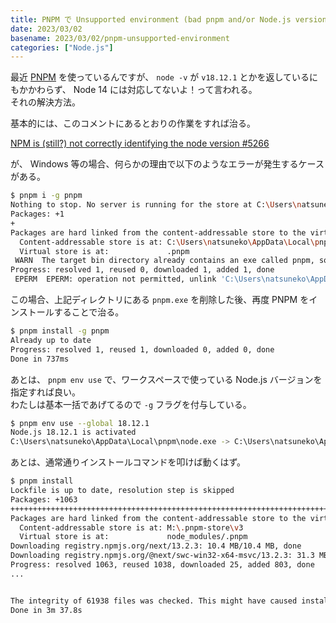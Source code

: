 ```yaml
---
title: PNPM で Unsupported environment (bad pnpm and/or Node.js version) と言われるのでなんとかしたい
date: 2023/03/02
basename: 2023/03/02/pnpm-unsupported-environment
categories: ["Node.js"]
---
```


最近 [PNPM](https://pnpm.io/) を使っているんですが、 `node -v` が `v18.12.1` とかを返しているにもかかわらず、 Node 14 には対応してないよ！って言われる。  
それの解決方法。

基本的には、このコメントにあるとおりの作業をすれば治る。

[NPM is (still?) not correctly identifying the node version #5266](https://github.com/pnpm/pnpm/issues/5266#issuecomment-1302122523)

が、 Windows 等の場合、何らかの理由で以下のようなエラーが発生するケースがある。

```bash
$ pnpm i -g pnpm
Nothing to stop. No server is running for the store at C:\Users\natsuneko\AppData\Local\pnpm\store\v3
Packages: +1
+
Packages are hard linked from the content-addressable store to the virtual store.
  Content-addressable store is at: C:\Users\natsuneko\AppData\Local\pnpm\store\v3
  Virtual store is at:             .pnpm
 WARN  The target bin directory already contains an exe called pnpm, so removing C:\Users\natsuneko\AppData\Local\pnpm\pnpm.EXE
Progress: resolved 1, reused 0, downloaded 1, added 1, done
 EPERM  EPERM: operation not permitted, unlink 'C:\Users\natsuneko\AppData\Local\pnpm\pnpm.EXE'
```

この場合、上記ディレクトリにある `pnpm.exe` を削除した後、再度 PNPM をインストールすることで治る。

```bash
$ pnpm install -g pnpm                                                                       Nothing to stop. No server is running for the store at C:\Users\natsuneko\AppData\Local\pnpm\store\v3
Already up to date
Progress: resolved 1, reused 1, downloaded 0, added 0, done
Done in 737ms
```

あとは、 `pnpm env use` で、ワークスペースで使っている Node.js バージョンを指定すれば良い。  
わたしは基本一括であげてるので `-g` フラグを付与している。

```bash
$ pnpm env use --global 18.12.1
Node.js 18.12.1 is activated
C:\Users\natsuneko\AppData\Local\pnpm\node.exe -> C:\Users\natsuneko\AppData\Local\pnpm\nodejs\18.12.1\node.exe
```

あとは、通常通りインストールコマンドを叩けば動くはず。

```bash
$ pnpm install
Lockfile is up to date, resolution step is skipped
Packages: +1063
+++++++++++++++++++++++++++++++++++++++++++++++++++++++++++++++++++++++++++++++++++++++++++++++++++++++++++++++++++++++++++++++++++++++++++++++++++++++++++++++++++++++++++
Packages are hard linked from the content-addressable store to the virtual store.
  Content-addressable store is at: M:\.pnpm-store\v3
  Virtual store is at:             node_modules/.pnpm
Downloading registry.npmjs.org/next/13.2.3: 10.4 MB/10.4 MB, done
Downloading registry.npmjs.org/@next/swc-win32-x64-msvc/13.2.3: 31.3 MB/31.3 MB, done
Progress: resolved 1063, reused 1038, downloaded 25, added 803, done
...


The integrity of 61938 files was checked. This might have caused installation to take longer.
Done in 3m 37.8s
```
